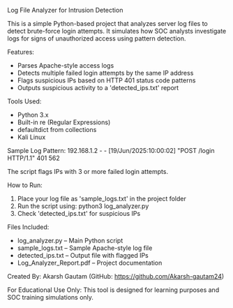 Log File Analyzer for Intrusion Detection

This is a simple Python-based project that analyzes server log files to detect brute-force login attempts. It simulates how SOC analysts investigate logs for signs of unauthorized access using pattern detection.

Features:
- Parses Apache-style access logs
- Detects multiple failed login attempts by the same IP address
- Flags suspicious IPs based on HTTP 401 status code patterns
- Outputs suspicious activity to a 'detected_ips.txt' report

Tools Used:
- Python 3.x
- Built-in re (Regular Expressions)
- defaultdict from collections
- Kali Linux

Sample Log Pattern:
192.168.1.2 - - [19/Jun/2025:10:00:02] "POST /login HTTP/1.1" 401 562

The script flags IPs with 3 or more failed login attempts.

How to Run:
1. Place your log file as 'sample_logs.txt' in the project folder
2. Run the script using: python3 log_analyzer.py
3. Check 'detected_ips.txt' for suspicious IPs

Files Included:
- log_analyzer.py – Main Python script
- sample_logs.txt – Sample Apache-style log file
- detected_ips.txt – Output file with flagged IPs
- Log_Analyzer_Report.pdf – Project documentation

Created By:
Akarsh Gautam (GitHub: https://github.com/Akarsh-gautam24)

For Educational Use Only:
This tool is designed for learning purposes and SOC training simulations only.
